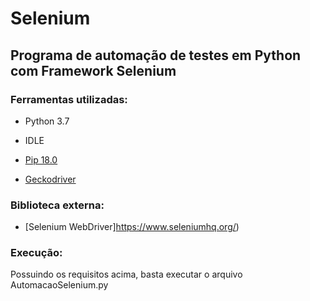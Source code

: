 # Selenium

## Programa de automação de testes em Python com Framework Selenium

### Ferramentas utilizadas:

- Python 3.7

- IDLE

- [Pip 18.0](https://pypi.org/project/pip/)

- [Geckodriver](https://github.com/mozilla/geckodriver/releases)

### Biblioteca externa:

- [Selenium WebDriver]https://www.seleniumhq.org/)

### Execução:

Possuindo os requisitos acima, basta executar o arquivo AutomacaoSelenium.py
